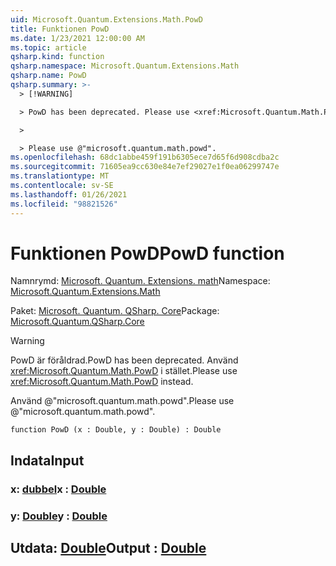 ```yaml
---
uid: Microsoft.Quantum.Extensions.Math.PowD
title: Funktionen PowD
ms.date: 1/23/2021 12:00:00 AM
ms.topic: article
qsharp.kind: function
qsharp.namespace: Microsoft.Quantum.Extensions.Math
qsharp.name: PowD
qsharp.summary: >-
  > [!WARNING]

  > PowD has been deprecated. Please use <xref:Microsoft.Quantum.Math.PowD> instead.

  >

  > Please use @"microsoft.quantum.math.powd".
ms.openlocfilehash: 68dc1abbe459f191b6305ece7d65f6d908cdba2c
ms.sourcegitcommit: 71605ea9cc630e84e7ef29027e1f0ea06299747e
ms.translationtype: MT
ms.contentlocale: sv-SE
ms.lasthandoff: 01/26/2021
ms.locfileid: "98821526"
---
```

# <a name="powd-function"></a><span data-ttu-id="d30f2-102">Funktionen PowD</span><span class="sxs-lookup"><span data-stu-id="d30f2-102">PowD function</span></span>

<span data-ttu-id="d30f2-103">Namnrymd: [Microsoft. Quantum. Extensions. math](xref:Microsoft.Quantum.Extensions.Math)</span><span class="sxs-lookup"><span data-stu-id="d30f2-103">Namespace: [Microsoft.Quantum.Extensions.Math](xref:Microsoft.Quantum.Extensions.Math)</span></span>

<span data-ttu-id="d30f2-104">Paket: [Microsoft. Quantum. QSharp. Core](https://nuget.org/packages/Microsoft.Quantum.QSharp.Core)</span><span class="sxs-lookup"><span data-stu-id="d30f2-104">Package: [Microsoft.Quantum.QSharp.Core](https://nuget.org/packages/Microsoft.Quantum.QSharp.Core)</span></span>


> [!WARNING]
> <span data-ttu-id="d30f2-105">PowD är föråldrad.</span><span class="sxs-lookup"><span data-stu-id="d30f2-105">PowD has been deprecated.</span></span> <span data-ttu-id="d30f2-106">Använd <xref:Microsoft.Quantum.Math.PowD> i stället.</span><span class="sxs-lookup"><span data-stu-id="d30f2-106">Please use <xref:Microsoft.Quantum.Math.PowD> instead.</span></span>
>
> <span data-ttu-id="d30f2-107">Använd @"microsoft.quantum.math.powd".</span><span class="sxs-lookup"><span data-stu-id="d30f2-107">Please use @"microsoft.quantum.math.powd".</span></span>



```qsharp
function PowD (x : Double, y : Double) : Double
```


## <a name="input"></a><span data-ttu-id="d30f2-108">Indata</span><span class="sxs-lookup"><span data-stu-id="d30f2-108">Input</span></span>

### <a name="x--double"></a><span data-ttu-id="d30f2-109">x: [dubbel](xref:microsoft.quantum.lang-ref.double)</span><span class="sxs-lookup"><span data-stu-id="d30f2-109">x : [Double](xref:microsoft.quantum.lang-ref.double)</span></span>




### <a name="y--double"></a><span data-ttu-id="d30f2-110">y: [Double](xref:microsoft.quantum.lang-ref.double)</span><span class="sxs-lookup"><span data-stu-id="d30f2-110">y : [Double](xref:microsoft.quantum.lang-ref.double)</span></span>





## <a name="output--double"></a><span data-ttu-id="d30f2-111">Utdata: [Double](xref:microsoft.quantum.lang-ref.double)</span><span class="sxs-lookup"><span data-stu-id="d30f2-111">Output : [Double](xref:microsoft.quantum.lang-ref.double)</span></span>

